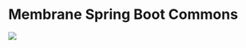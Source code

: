 # Membrane Spring Boot Commons

[![](https://jitpack.io/v/membrane/membrane-spring-boot-commons.svg)](https://jitpack.io/#membrane/membrane-spring-boot-commons)
